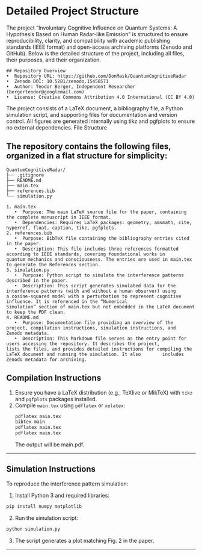 # Detailed Project Structure
The project “Involuntary Cognitive Influence on Quantum Systems: A Hypothesis Based on Human Radar-like Emission” is structured to ensure reproducibility, clarity, and compatibility with academic publishing standards (IEEE format) and open-access archiving platforms (Zenodo and GitHub). Below is the detailed structure of the project, including all files, their purposes, and their organization.
```
## Repository Overview
•  Repository URL: https://github.com/DonMask/QuantumCognitiveRadar
•  Zenodo DOI: 10.5281/zenodo.15458571
•  Author: Teodor Berger, Independent Researcher (bergerteodor@googlemail.com)
•  License: Creative Commons Attribution 4.0 International (CC BY 4.0)
```
The project consists of a LaTeX document, a bibliography file, a Python simulation script, and supporting files for documentation and version control. All figures are generated internally using tikz and pgfplots to ensure no external dependencies.
File Structure

## The repository contains the following files, organized in a flat structure for simplicity:
```
QuantumCognitiveRadar/
├── .gitignore
├── README.md
├── main.tex
├── references.bib
└── simulation.py

1. main.tex
   •  Purpose: The main LaTeX source file for the paper, containing the complete manuscript in IEEE format.
   •  Dependencies: Requires LaTeX packages: geometry, amsmath, cite, hyperref, float, caption, tikz, pgfplots.
2. references.bib
   •  Purpose: BibTeX file containing the bibliography entries cited in the paper.
   •  Description: This file includes three references formatted according to IEEE standards, covering foundational works in          quantum mechanics and consciousness. The entries are used in main.tex to generate the References section.
3. simulation.py
   •  Purpose: Python script to simulate the interference patterns described in the paper.
   •  Description: This script generates simulated data for the interference patterns (with and without a human observer) using       a cosine-squared model with a perturbation to represent cognitive influence. It is referenced in the “Numerical                 Simulation” section of main.tex but not embedded in the LaTeX document to keep the PDF clean.
4. README.md
   •  Purpose: Documentation file providing an overview of the project, compilation instructions, simulation instructions, and        Zenodo metadata.
   •  Description: This Markdown file serves as the entry point for users accessing the repository. It describes the project,         lists the files, and provides detailed instructions for compiling the LaTeX document and running the simulation. It also        includes Zenodo metadata for archiving.
```
## Compilation Instructions
1. Ensure you have a LaTeX distribution (e.g., TeXlive or MikTeX) with `tikz` and `pgfplots` packages installed.
2. Compile `main.tex` using `pdflatex` or `xelatex`:
   ```bash
   pdflatex main.tex
   bibtex main
   pdflatex main.tex
   pdflatex main.tex
   ```
   The output will be main.pdf.
___
## Simulation Instructions
To reproduce the interference pattern simulation:
1.  Install Python 3 and required libraries:
```bash
pip install numpy matplotlib
```
2.  Run the simulation script:
```bash
python simulation.py
```
3.  The script generates a plot matching Fig. 2 in the paper.
___
